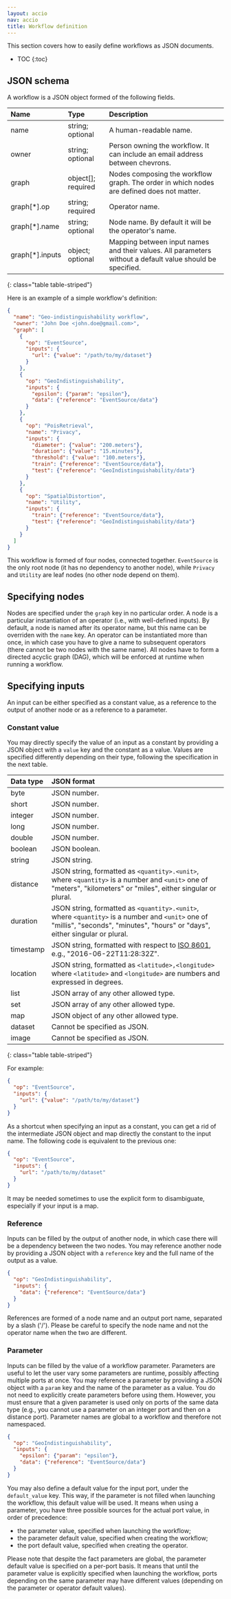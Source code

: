 ```yaml
---
layout: accio
nav: accio
title: Workflow definition
---
```


This section covers how to easily define workflows as JSON documents.

* TOC
{:toc}

## JSON schema

A workflow is a JSON object formed of the following fields.

| Name | Type | Description |
|:-----|:-----|:------------|
| name | string; optional | A human-readable name. |
| owner | string; optional | Person owning the workflow. It can include an email address between chevrons. |
| graph | object[]; required | Nodes composing the workflow graph. The order in which nodes are defined does not matter. |
| graph[*].op | string; required | Operator name. |
| graph[*].name | string; optional | Node name. By default it will be the operator's name. |
| graph[*].inputs | object; optional | Mapping between input names and their values. All parameters without a default value should be specified. | 
{: class="table table-striped"}

Here is an example of a simple workflow's definition:

```json
{
  "name": "Geo-indistinguishability workflow",
  "owner": "John Doe <john.doe@gmail.com>",
  "graph": [
    {
      "op": "EventSource",
      "inputs": {
        "url": {"value": "/path/to/my/dataset"}
      }
    },
    {
      "op": "GeoIndistinguishability",
      "inputs": {
        "epsilon": {"param": "epsilon"},
        "data": {"reference": "EventSource/data"}
      }
    },
    {
      "op": "PoisRetrieval",
      "name": "Privacy",
      "inputs": {
        "diameter": {"value": "200.meters"},
        "duration": {"value": "15.minutes"},
        "threshold": {"value": "100.meters"},
        "train": {"reference": "EventSource/data"},
        "test": {"reference": "GeoIndistinguishability/data"}
      }
    },
    {
      "op": "SpatialDistortion",
      "name": "Utility",
      "inputs": {
        "train": {"reference": "EventSource/data"},
        "test": {"reference": "GeoIndistinguishability/data"}
      }
    }
  ]
}
```

This workflow is formed of four nodes, connected together.
`EventSource` is the only root node (it has no dependency to another node), while `Privacy` and `Utility` are leaf nodes (no other node depend on them).

## Specifying nodes

Nodes are specified under the `graph` key in no particular order.
A node is a particular instantiation of an operator (i.e., with well-defined inputs).
By default, a node is named after its operator name, but this name can be overriden with the `name` key.
An operator can be instantiated more than once, in which case you have to give a name to subsequent operators (there cannot be two nodes with the same name).
All nodes have to form a directed acyclic graph (DAG), which will be enforced at runtime when running a workflow. 

## Specifying inputs

An input can be either specified as a constant value, as a reference to the output of another node or as a reference to a parameter. 

### Constant value

You may directly specify the value of an input as a constant by providing a JSON object with a `value` key and the constant as a value.
Values are specified differently depending on their type, following the specification in the next table.

| Data type | JSON format |
|:----------|:------------|
| byte | JSON number. |
| short | JSON number. |
| integer | JSON number. |
| long | JSON number. |
| double | JSON number. |
| boolean | JSON boolean. |
| string | JSON string. |
| distance | JSON string, formatted as `<quantity>.<unit>`, where `<quantity>` is a number and `<unit>` one of "meters", "kilometers" or "miles", either singular or plural. |
| duration | JSON string, formatted as `<quantity>.<unit>`, where `<quantity>` is a number and `<unit>` one of "millis", "seconds", "minutes", "hours" or "days", either singular or plural. |
| timestamp | JSON string, formatted with respect to [ISO 8601](https://www.w3.org/TR/NOTE-datetime), e.g., "2016-06-22T11:28:32Z". |
| location | JSON string, formatted as `<latitude>,<longitude>` where `<latitude>` and `<longitude>` are numbers and expressed in degrees. |
| list | JSON array of any other allowed type. |
| set | JSON array of any other allowed type. |
| map | JSON object of any other allowed type. |
| dataset | Cannot be specified as JSON. |
| image | Cannot be specified as JSON. |
{: class="table table-striped"}

For example:

```json
{
  "op": "EventSource",
  "inputs": {
    "url": {"value": "/path/to/my/dataset"}
  }
}
```

As a shortcut when specifying an input as a constant, you can get a rid of the intermediate JSON object and map directly the constant to the input name.
The following code is equivalent to the previous one:

```json
{
  "op": "EventSource",
  "inputs": {
    "url": "/path/to/my/dataset"
  }
}
```

It may be needed sometimes to use the explicit form to disambiguate, especially if your input is a map.

### Reference

Inputs can be filled by the output of another node, in which case there will be a dependency between the two nodes.
You may reference another node by providing a JSON object with a `reference` key and the full name of the output as a value.
 
```json
{
  "op": "GeoIndistinguishability",
  "inputs": {
    "data": {"reference": "EventSource/data"}
  }
}
```

References are formed of a node name and an output port name, separated by a slash ('/').
Please be careful to specify the node name and not the operator name when the two are different.

### Parameter

Inputs can be filled by the value of a workflow parameter.
Parameters are useful to let the user vary some parameters are runtime, possibly affecting multiple ports at once.
You may reference a parameter by providing a JSON object with a `param` key and the name of the parameter as a value.
You do not need to explicitly create parameters before using them.
However, you must ensure that a given parameter is used only on ports of the same data type (e.g., you cannot use a parameter on an integer port and then on a distance port).
Parameter names are global to a workflow and therefore not namespaced.

```json
{
  "op": "GeoIndistinguishability",
  "inputs": {
    "epsilon": {"param": "epsilon"},
    "data": {"reference": "EventSource/data"}
  }
}
```

You may also define a default value for the input port, under the `default_value` key.
This way, if the parameter is not filled when launching the workflow, this default value will be used.
It means when using a parameter, you have three possible sources for the actual port value, in order of precedence:

  * the parameter value, specified when launching the workflow;
  * the parameter default value, specified when creating the workflow;
  * the port default value, specified when creating the operator.

Please note that despite the fact parameters are global, the parameter default value is specified on a per-port basis.
It means that until the parameter value is explicitly specified when launching the workflow, ports depending on the same parameter may have different values (depending on the parameter or operator default values).